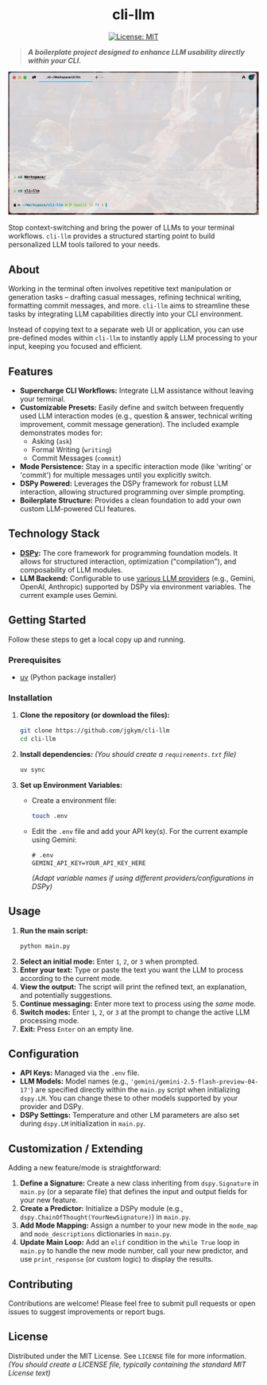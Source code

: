 <div align='center'>
<h1>cli-llm</h1>

[![License: MIT](https://img.shields.io/badge/License-MIT-yellow.svg)](https://opensource.org/licenses/MIT)
</div>

> ***A boilerplate project designed to enhance LLM usability directly within your CLI.***

![demo](assets/demo.gif)

Stop context-switching and bring the power of LLMs to your terminal workflows. `cli-llm` provides a structured starting point to build personalized LLM tools tailored to your needs.

## About

Working in the terminal often involves repetitive text manipulation or generation tasks – drafting casual messages, refining technical writing, formatting commit messages, and more. `cli-llm` aims to streamline these tasks by integrating LLM capabilities directly into your CLI environment.

Instead of copying text to a separate web UI or application, you can use pre-defined modes within `cli-llm` to instantly apply LLM processing to your input, keeping you focused and efficient.

## Features

* **Supercharge CLI Workflows:** Integrate LLM assistance without leaving your terminal.
* **Customizable Presets:** Easily define and switch between frequently used LLM interaction modes (e.g., question & answer, technical writing improvement, commit message generation). The included example demonstrates modes for:
    * Asking (`ask`)
    * Formal Writing (`writing`)
    * Commit Messages (`commit`)
* **Mode Persistence:** Stay in a specific interaction mode (like 'writing' or 'commit') for multiple messages until you explicitly switch.
* **DSPy Powered:** Leverages the DSPy framework for robust LLM interaction, allowing structured programming over simple prompting.
* **Boilerplate Structure:** Provides a clean foundation to add your own custom LLM-powered CLI features.

## Technology Stack

* **[DSPy](https://dspy.ai/):** The core framework for programming foundation models. It allows for structured interaction, optimization ("compilation"), and composability of LLM modules.
* **LLM Backend:** Configurable to use [various LLM providers](https://dspy.ai/learn/programming/language_models/) (e.g., Gemini, OpenAI, Anthropic) supported by DSPy via environment variables. The current example uses Gemini.

## Getting Started

Follow these steps to get a local copy up and running.

### Prerequisites

* [uv](https://docs.astral.sh/uv/getting-started/installation/) (Python package installer)


### Installation

1.  **Clone the repository (or download the files):**
    ```bash
    git clone https://github.com/jgkym/cli-llm  
    cd cli-llm
    ```
2.  **Install dependencies:**
    *(You should create a `requirements.txt` file)*
    ```bash
    uv sync
    ```
    
3.  **Set up Environment Variables:**
    * Create a environment file:
        ```bash
        touch .env
        ```
    * Edit the `.env` file and add your API key(s). For the current example using Gemini: 
        ```dotenv
        # .env
        GEMINI_API_KEY=YOUR_API_KEY_HERE 
        ```
        *(Adapt variable names if using different providers/configurations in DSPy)*

## Usage

1.  **Run the main script:**
    ```bash
    python main.py
    ```
2.  **Select an initial mode:** Enter `1`, `2`, or `3` when prompted.
3.  **Enter your text:** Type or paste the text you want the LLM to process according to the current mode.
4.  **View the output:** The script will print the refined text, an explanation, and potentially suggestions.
5.  **Continue messaging:** Enter more text to process using the *same* mode.
6.  **Switch modes:** Enter `1`, `2`, or `3` at the prompt to change the active LLM processing mode.
7.  **Exit:** Press `Enter` on an empty line.

## Configuration

* **API Keys:** Managed via the `.env` file.
* **LLM Models:** Model names (e.g., `'gemini/gemini-2.5-flash-preview-04-17'`) are specified directly within the `main.py` script when initializing `dspy.LM`. You can change these to other models supported by your provider and DSPy.
* **DSPy Settings:** Temperature and other LM parameters are also set during `dspy.LM` initialization in `main.py`.

## Customization / Extending

Adding a new feature/mode is straightforward:

1.  **Define a Signature:** Create a new class inheriting from `dspy.Signature` in `main.py` (or a separate file) that defines the input and output fields for your new feature.
2.  **Create a Predictor:** Initialize a DSPy module (e.g., `dspy.ChainOfThought(YourNewSignature)`) in `main.py`.
3.  **Add Mode Mapping:** Assign a number to your new mode in the `mode_map` and `mode_descriptions` dictionaries in `main.py`.
4.  **Update Main Loop:** Add an `elif` condition in the `while True` loop in `main.py` to handle the new mode number, call your new predictor, and use `print_response` (or custom logic) to display the results.

## Contributing

Contributions are welcome! Please feel free to submit pull requests or open issues to suggest improvements or report bugs.

## License

Distributed under the MIT License. See `LICENSE` file for more information. *(You should create a LICENSE file, typically containing the standard MIT License text)*